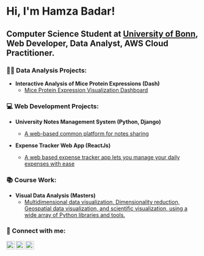 <!--
**hamzabdr36/hamzabdr36** is a ✨ _special_ ✨ repository because its `README.md` (this file) appears on your GitHub profile.

Here are some ideas to get you started:

- 🔭 I’m currently working on ...
- 🌱 I’m currently learning ...
- 👯 I’m looking to collaborate on ...
- 🤔 I’m looking for help with ...
- 💬 Ask me about ...
- 📫 How to reach me: ...
- 😄 Pronouns: ...
- ⚡ Fun fact: ...
-->


<h1>Hi, I'm Hamza Badar!</h1> 
<h2>Computer Science Student at <a href="https://www.uni-bonn.de/en">University of Bonn</a>, Web Developer, Data Analyst, AWS Cloud Practitioner.</h2>

<h3>👨‍💻 Data Analysis Projects:</h3>

- <b>Interactive Analysis of Mice Protein Expressions (Dash)</b>
  - [Mice Protein Expression Visualization Dashboard](https://github.com/hamzabdr36/Interactive-Analysis-of-Mice-Protein.git) </i>


<h3>💻 Web Development Projects:</h3>

- <b> University Notes Management System (Python, Django)</b>
  - [A web-based common platform for notes sharing](https://github.com/hamzabdr36/UniversityNotesManagementSystem.git)

- <b> Expense Tracker Web App (ReactJs)</b>
  - [A web based expense tracker app lets you manage your daily expenses with ease](https://github.com/hamzabdr36/expense-treacker-react.git)

<h3>📚 Course Work:</h3>

- <b> Visual Data Analysis (Masters)</b>
  - [Multidimensional data visualization, Dimensionality reduction, Geospatial data visualization, and scientific visualization, using a wide array of Python libraries and tools.](https://github.com/hamzabdr36/visual-data-analysis.git)

<h3> 🤳 Connect with me:</h3>

[<img align="left" alt="Hamza Badar | LinkedIn" width="22px" src="https://cdn.jsdelivr.net/npm/simple-icons@v3/icons/linkedin.svg" />][linkedin]
[<img align="left" alt="Hamza Badar | Instagram" width="22px" src="https://cdn.jsdelivr.net/npm/simple-icons@v3/icons/instagram.svg" />][instagram]
[<img align="left" alt="Hamza Badar | Gmail" width="22px" src="https://cdn.jsdelivr.net/npm/simple-icons@v3/icons/gmail.svg" />][Gmail]

[linkedin]: https://www.linkedin.com/in/hamza-badar36
[instagram]: https://www.instagram.com/hamzabdr.1/
[Gmail]: mailto:hamzabdr36@gmail.com

<!--
**joshmadakor1/joshmadakor1** is a ✨ _special_ ✨ repository because its `README.md` (this file) appears on your GitHub profile.

Here are some ideas to get you started:

- 🔭 I’m currently working on ...
- 🌱 I’m currently learning ...
- 👯 I’m looking to collaborate on ...
- 🤔 I’m looking for help with ...
- 💬 Ask me about ...
- 📫 How to reach me: ...
- 😄 Pronouns: ...
- ⚡ Fun fact: ...
-->



